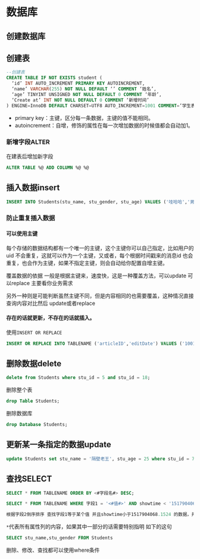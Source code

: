# 数据库

## 创建数据库

## 创建表

```sql
--创建表
CREATE TABLE IF NOT EXISTS student (
  ‘id’ INT AUTO_INCREMENT PRIMARY KEY AUTOINCREMENT,
  ‘name’ VARCHAR(255) NOT NULL DEFAULT ‘’ COMMENT ‘姓名’,
  ‘age’ TINYINT UNSIGNED NOT NULL DEFAULT 0 COMMENT ‘年龄’,
  ‘Create at’ INT NOT NULL DEFAULT 0 COMMENT ‘新增时间’
) ENGINE=InnoDB DEFAULT CHARSET=UTF8 AUTO_INCREMENT=1001 COMMENT=‘学生表’;
```

- primary key：主键，区分每一条数据，主键的值不能相同。
- autoincrement：自增，修饰的属性在每一次增加数据的时候值都会自动加1。

### 新增字段ALTER

在建表后增加新字段

```sql
ALTER TABLE %@ ADD COLUMN %@ %@
```

## 插入数据insert

```sql
INSERT INTO Students(stu_name, stu_gender, stu_age) VALUES ('哇哈哈','男',23);
```

### 防止重复插入数据

#### 可以使用主键

每个存储的数据结构都有一个唯一的主键，这个主键你可以自己指定，比如用户的uid 不会重复，这就可以作为一个主键，又或者，每个根据时间戳来的消息id 也会重复，也会作为主键，如果不指定主键，则会自动给你配置自增主键。

覆盖数据的依据 一般是根据主键来，速度快，这是一种覆盖方法，可以update 可以replace 主要看你业务需求

另外一种则是可能判断虽然主键不同，但是内容相同的也需要覆盖，这种情况直接查询内容对比然后 update或者replace 

#### 存在的话就更新，不存在的话就插入。

使用`INSERT OR REPLACE`

```sql
INSERT OR REPLACE INTO TABLENAME ('articleID','editDate') VALUES ('1001','20220101')
```

## 删除数据delete

```sql
delete from Students where stu_id = 5 and stu_id = 18;
```

删除整个表

```sql
drop Table Students;
```

删除数据库

```sql
drop Database Students;
```

## 更新某一条指定的数据update

```sql
update Students set stu_name = '隔壁老王', stu_age = 25 where stu_id = 7;
```

## 查找SELECT

```sql
SELECT * FROM TABLENAME ORDER BY <#字段名#> DESC;

SELECT * FROM TABLENAME WHERE 字段1 = '<#值#>' AND showtime < '1517904068.1524' ORDER BY 字段2 DESC LIMIT 10 OFFSET %d ;

根据字段2倒序排序 查找字段1等于某个值 并且showtime小于1517904068.1524 的数据，并且分页，每页10个。
```

`*`代表所有属性列的内容，如果其中一部分的话需要特别指明 如下的这句

```sql
SELECT stu_name,stu_gender FROM Students
```

删除、修改、查找都可以使用where条件
